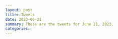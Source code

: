```yaml
---
layout: post
title: Tweets
date: 2023-06-21
summary: These are the tweets for June 21, 2023.
categories:
---
```


